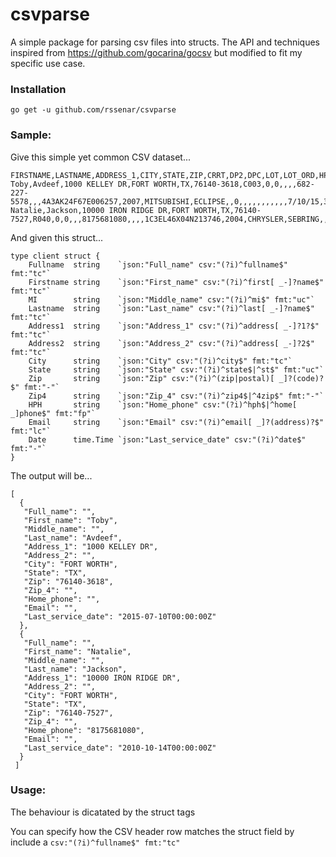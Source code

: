 csvparse
=====
A simple package for parsing csv files into structs. The API and techniques inspired from https://github.com/gocarina/gocsv but modified to fit my specific use case.

### Installation

```go get -u github.com/rssenar/csvparse```

### Sample:

Give this simple yet common CSV dataset...

```
FIRSTNAME,LASTNAME,ADDRESS_1,CITY,STATE,ZIP,CRRT,DP2,DPC,LOT,LOT_ORD,HPH,CPH,EMAIL,LICENSE,VIN,VYR,VMK,VMD,VML,DIS,ROAMT,DELDATE,IBFLAG,MAIL,TYPE,BPH,CNO,NU,APR,TERM,DATE,SQN,INC
Toby,Avdeef,1000 KELLEY DR,FORT WORTH,TX,76140-3618,C003,0,0,,,,682-227-5578,,,4A3AK24F67E006257,2007,MITSUBISHI,ECLIPSE,,0,,,,,,,,,,,7/10/15,343820,2
Natalie,Jackson,10000 IRON RIDGE DR,FORT WORTH,TX,76140-7527,R040,0,0,,,8175681080,,,,1C3EL46X04N213746,2004,CHRYSLER,SEBRING,,0,,12/31/03,,,,,,,,,10/14/10,343821,2

```
And given this struct...

```
type client struct {
	Fullname  string    `json:"Full_name" csv:"(?i)^fullname$" fmt:"tc"`
	Firstname string    `json:"First_name" csv:"(?i)^first[ _-]?name$" fmt:"tc"`
	MI        string    `json:"Middle_name" csv:"(?i)^mi$" fmt:"uc"`
	Lastname  string    `json:"Last_name" csv:"(?i)^last[ _-]?name$" fmt:"tc"`
	Address1  string    `json:"Address_1" csv:"(?i)^address[ _-]?1?$" fmt:"tc"`
	Address2  string    `json:"Address_2" csv:"(?i)^address[ _-]?2$" fmt:"tc"`
	City      string    `json:"City" csv:"(?i)^city$" fmt:"tc"`
	State     string    `json:"State" csv:"(?i)^state$|^st$" fmt:"uc"`
	Zip       string    `json:"Zip" csv:"(?i)^(zip|postal)[ _]?(code)?$" fmt:"-"`
	Zip4      string    `json:"Zip_4" csv:"(?i)^zip4$|^4zip$" fmt:"-"`
	HPH       string    `json:"Home_phone" csv:"(?i)^hph$|^home[ _]phone$" fmt:"fp"`
	Email     string    `json:"Email" csv:"(?i)^email[ _]?(address)?$" fmt:"lc"`
	Date      time.Time `json:"Last_service_date" csv:"(?i)^date$" fmt:"-"`
}
```

The output will be...

```
[
  {
   "Full_name": "",
   "First_name": "Toby",
   "Middle_name": "",
   "Last_name": "Avdeef",
   "Address_1": "1000 KELLEY DR",
   "Address_2": "",
   "City": "FORT WORTH",
   "State": "TX",
   "Zip": "76140-3618",
   "Zip_4": "",
   "Home_phone": "",
   "Email": "",
   "Last_service_date": "2015-07-10T00:00:00Z"
  },
  {
   "Full_name": "",
   "First_name": "Natalie",
   "Middle_name": "",
   "Last_name": "Jackson",
   "Address_1": "10000 IRON RIDGE DR",
   "Address_2": "",
   "City": "FORT WORTH",
   "State": "TX",
   "Zip": "76140-7527",
   "Zip_4": "",
   "Home_phone": "8175681080",
   "Email": "",
   "Last_service_date": "2010-10-14T00:00:00Z"
  }
 ]
```

### Usage:

The behaviour is dicatated by the struct tags

You can specify how the CSV header row matches the struct field by include a `csv:"(?i)^fullname$" fmt:"tc"`

